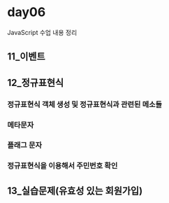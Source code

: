 # day06
JavaScript 수업 내용 정리
## 11_이벤트
## 12_정규표현식
### 정규표현식 객체 생성 및 정규표현식과 관련된 메소들
### 메타문자
### 플래그 문자
### 정규표현식을 이용해서 주민번호 확인
## 13_실습문제(유효성 있는 회원가입)


